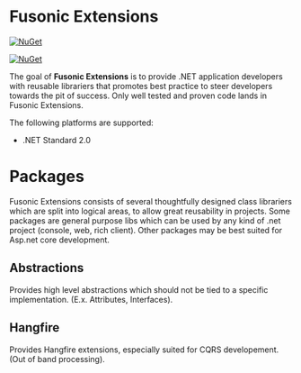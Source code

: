 # Fusonic Extensions

[![NuGet](https://img.shields.io/nuget/v/Fusonic.Extensions.Abstractions.svg?label=Fusonic.Extensions.Abstractions&style=plastic)](https://www.nuget.org/packages/Fusonic.Extensions.Abstractions/)

[![NuGet](https://img.shields.io/nuget/v/Fusonic.Extensions.Hangfire.svg?label=Fusonic.Extensions.Hangfire&style=plastic)](https://www.nuget.org/packages/Fusonic.Extensions.Hangfire/)

The goal of **Fusonic Extensions** is to provide .NET application developers with reusable librariers that promotes best practice to steer developers towards the pit of success.
Only well tested and proven code lands in Fusonic Extensions.

The following platforms are supported:

* .NET Standard 2.0

Packages
===============

Fusonic Extensions consists of several thoughtfully designed class librariers which are split into logical areas, to allow great reusability in projects.
Some packages are general purpose libs which can be used by any kind of .net project (console, web, rich client). Other packages may be best suited for Asp.net core development.

Abstractions
--------------------

Provides high level abstractions which should not be tied to a specific implementation. (E.x. Attributes, Interfaces).

Hangfire
--------------------

Provides Hangfire extensions, especially suited for CQRS developement. (Out of band processing).
